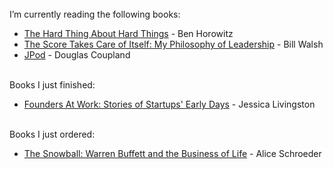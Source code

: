 
<br>
I’m currently reading the following books:
<ul>
<li><a href=“http://www.amazon.ca/Hard-Thing-About-Things-Building/dp/0062273205/?tag=kennyis-20“>The Hard Thing About Hard Things</a> - Ben Horowitz</li>
<li><a href="http://www.amazon.ca/The-Score-Takes-Care-Itself/dp/1591843472/?tag=kennyis-20
">The Score Takes Care of Itself: My Philosophy of Leadership</a> - Bill Walsh</li>
<li><a href=“http://www.amazon.ca/JPod-Douglas-Coupland/dp/0679314253/?tag=kennyis-20“>JPod</a> - Douglas Coupland</li></ul>
<br>
Books I just finished:
<ul><li><a href=“http://www.amazon.ca/Founders-Work-Stories-Startups-Early/dp/1430210788/?tag=kennyis-20”>Founders At Work: Stories of Startups' Early Days</a> - Jessica Livingston</li></ul>
<br>
Books I just ordered:
<ul><li><a href=“http://www.amazon.ca/The-Snowball-Warren-Buffett-Business/dp/0553384619/?tag=kennyis-20”>The Snowball: Warren Buffett and the Business of Life</a> - Alice Schroeder
</li></ul>


<br>
<br>

